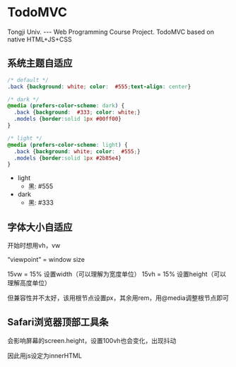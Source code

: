 # TodoMVC
Tongji Univ. --- Web Programming Course Project. TodoMVC based on native HTML+JS+CSS

## 系统主题自适应

```css
/* default */
.back {background: white; color:  #555;text-align: center}	

/* dark */
@media (prefers-color-scheme: dark) {
  .back {background:  #333; color: white;}
  .models {border:solid 1px #00ff00}
}

/* light */
@media (prefers-color-scheme: light) {
  .back {background: white; color:  #555;}
  .models {border:solid 1px #2b85e4}
}
```

- light
    - 黑: #555
- dark
    - 黑: #333



## 字体大小自适应

开始时想用vh，vw

“viewpoint” = window size

15vw = 15% 设置width（可以理解为宽度单位）
15vh = 15% 设置height（可以理解高度单位）



但兼容性并不太好，该用根节点设置px，其余用rem，用@media调整根节点即可



## Safari浏览器顶部工具条

会影响屏幕的screen.height，设置100vh也会变化，出现抖动

因此用js设定为innerHTML
